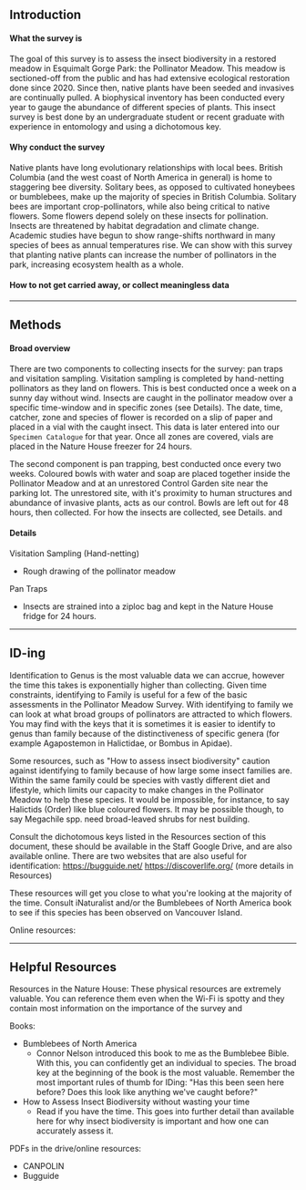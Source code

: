 
## Introduction
#### What the survey is
The goal of this survey is to assess the insect biodiversity in a restored meadow in Esquimalt Gorge Park: the Pollinator Meadow. This meadow is sectioned-off from the public and has had extensive ecological restoration done since 2020. Since then, native plants have been seeded and invasives are continually pulled. A biophysical inventory has been conducted every year to gauge the abundance of different species of plants. This insect survey is best done by an undergraduate student or recent graduate with experience in entomology and using a dichotomous key. 
#### Why conduct the survey
Native plants have long evolutionary relationships with local bees. British Columbia (and the west coast of North America in general) is home to staggering bee diversity. Solitary bees, as opposed to cultivated honeybees or bumblebees, make up the majority of species in British Columbia. Solitary bees are important crop-pollinators, while also being critical to native flowers. Some flowers depend solely on these insects for pollination. Insects are threatened by habitat degradation and climate change. Academic studies have begun to show range-shifts northward in many species of bees as annual temperatures rise. We can show with this survey that planting native plants can increase the number of pollinators in the park, increasing ecosystem health as a whole.

#### How to not get carried away, or collect meaningless data



****

## Methods
#### Broad overview
There are two components to collecting insects for the survey: pan traps and visitation sampling. Visitation sampling is completed by hand-netting pollinators as they land on flowers. This is best conducted once a week on a sunny day without wind. Insects are caught in the pollinator meadow over a specific time-window and in specific zones (see Details). The date, time, catcher, zone and species of flower is recorded on a slip of paper and placed in a vial with the caught insect. This data is later entered into our `Specimen Catalogue` for that year. Once all zones are covered, vials are placed in the Nature House freezer for 24 hours.

The second component is pan trapping, best conducted once every two weeks. Coloured bowls with water and soap are placed together inside the Pollinator Meadow and at an unrestored Control Garden site near the parking lot. The unrestored site, with it's proximity to human structures and abundance of invasive plants, acts as our control. Bowls are left out for 48 hours, then collected. For how the insects are collected, see Details. and 

#### Details
Visitation Sampling (Hand-netting)
- Rough drawing of the pollinator meadow

Pan Traps
- Insects are strained into a ziploc bag and kept in the Nature House fridge for 24 hours.


****

## ID-ing

Identification to Genus is the most valuable data we can accrue, however the time this takes is exponentially higher than collecting. Given time constraints, identifying to Family is useful for a few of the basic assessments in the Pollinator Meadow Survey. With identifying to family we can look at what broad groups of pollinators are attracted to which flowers. You may find with the keys that it is sometimes it is easier to identify to genus than family because of the distinctiveness of specific genera (for example Agapostemon in Halictidae, or Bombus in Apidae).

Some resources, such as "How to assess insect biodiversity" caution against identifying to family because of how large some insect families are. Within the same family could be species with vastly different diet and lifestyle, which limits our capacity to make changes in the Pollinator Meadow to help these species. It would be impossible, for instance, to say Halictids (Order) like blue coloured flowers. It may be possible though, to say Megachile spp. need broad-leaved shrubs for nest building.

Consult the dichotomous keys listed in the Resources section of this document, these should be available in the Staff Google Drive, and are also available online. There are two websites that are also useful for identification: https://bugguide.net/
https://discoverlife.org/ (more details in Resources)

These resources will get you close to what you're looking at the majority of the time. Consult iNaturalist and/or the Bumblebees of North America book to see if this species has been observed on Vancouver Island.

Online resources: 


****

## Helpful Resources
Resources in the Nature House:
These physical resources are extremely valuable. You can reference them even when the Wi-Fi is spotty and they contain most information on the importance of the survey and 

Books: 
- Bumblebees of North America
	- Connor Nelson introduced this book to me as the Bumblebee Bible. With this, you can confidently get an individual to species. The broad key at the beginning of the book is the most valuable. Remember the most important rules of thumb for IDing: "Has this been seen here before? Does this look like anything we've caught before?" 
- How to Assess Insect Biodiversity without wasting your time
	- Read if you have the time. This goes into further detail than available here for why insect biodiversity is important and how one can accurately assess it.

PDFs in the drive/online resources:
- CANPOLIN
- Bugguide

